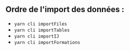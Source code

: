 ## Ordre de l'import des données :

- `yarn cli importFiles`
- `yarn cli importTables`
- `yarn cli importIJ`
- `yarn cli importFormations`
